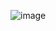 ![image](https://github.com/011g/PRODIGY_ML_Task-04/assets/142869338/9b7b6667-7bb3-4c7b-8716-30a688c0faa7)

